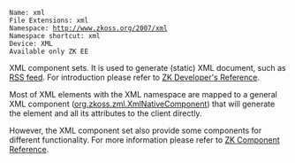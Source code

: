 `Name: xml`  
`File Extensions: xml`  
`Namespace: `[`http://www.zkoss.org/2007/xml`](http://www.zkoss.org/2007/xml)  
`Namespace shortcut: xml`  
`Device: XML`  
`Available only ZK EE`

XML component sets. It is used to generate (static) XML document, such
as [RSS feed](http://www.whatisrss.com/). For introduction please refer
to [ZK Developer's Reference]({{site.baseurl}}/zk_dev_ref/ui_patterns/xml_ouput).

Most of XML elements with the XML namespace are mapped to a general XML
component ([org.zkoss.zml.XmlNativeComponent](https://www.zkoss.org/javadoc/latest/zk/org/zkoss/zml/XmlNativeComponent.html)) that
will generate the element and all its attributes to the client directly.

However, the XML component set also provide some components for
different functionality. For more information please refer to [ZK Component Reference]({{site.baseurl}}/zk_component_ref/xml_components).


